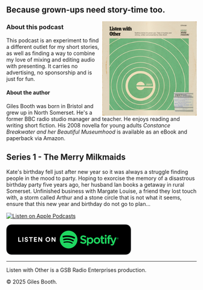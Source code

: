 ## Because grown-ups need story-time too.

<img src="images/listen-with-other-small.jpg" alt="A fake 1970s BBC schools record cover for Listen with Other" width="250" align="right">

### About this podcast

This podcast is an experiment to find a different outlet for my short stories, as well as finding a way to combine my love of mixing and editing audio with presenting. It carries no advertising, no sponsorship and is just for fun.

#### About the author

Giles Booth was born in Bristol and grew up in North Somerset. He's a former BBC radio studio manager and teacher. He enjoys reading and writing short fiction. His 2008 novella for young adults *Constance Breakwater and her Beautiful Museumhood* is available as an eBook and paperback via Amazon.



## Series 1 - The Merry Milkmaids

Kate's birthday fell just after new year so it was always a struggle finding people in the mood to party. Hoping to exorcise the memory of a disastrous birthday party five years ago, her husband lan books a getaway in rural Somerset. Unfinished business with Margate Louise, a friend they lost touch with, a storm called Arthur and a stone circle that is not what it seems, ensure that this new year and birthday do not go to plan...

<a href="https://podcasts.apple.com/us/podcast/listen-with-other/id1842661048?itscg=30200&itsct=podcast_box_badge&ls=1&mttnsubad=1842661048" style="display: inline-block;" target="_blank">
    <img src="https://toolbox.marketingtools.apple.com/api/v2/badges/listen-on-apple-podcasts/badge/en-us" alt="Listen on Apple Podcasts" style="width: 258px; height: 82px; vertical-align: middle; object-fit: contain;" />
    </a>

<a href="https://open.spotify.com/show/5nV4czNOxOcQu678e8Vm1f?si=tkjPo4PfR5aB4TYdVZ9tTA" style="display: inline-block;" target="_blank"><img src="images/spotify-podcast-badge-blk-grn-330x80.png" alt="Listen on Spotify"></a>


***

Listen with Other is a GSB Radio Enterprises production.

&copy; 2025 Giles Booth.
